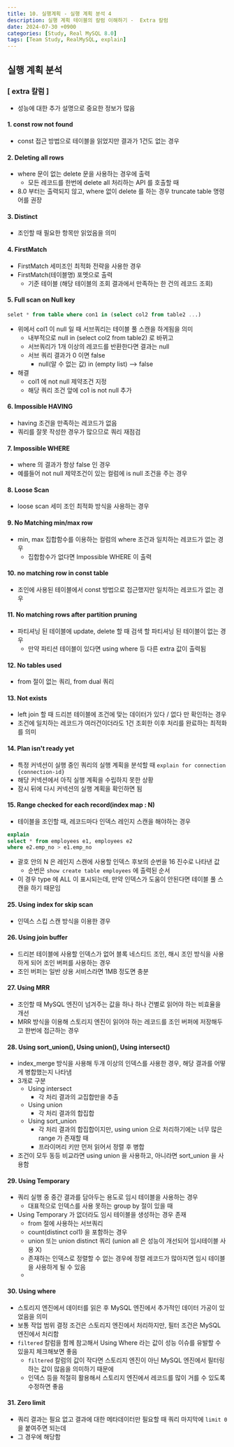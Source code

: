 ```yaml
---
title: 10. 실행계획 - 실행 계획 분석 4
description: 실행 계획 테이블의 칼럼 이해하기 -  Extra 칼럼
date: 2024-07-30 +0900
categories: [Study, Real MySQL 8.0]
tags: [Team Study, RealMySQL, explain]
---
```


## 실행 계획 분석
### [ extra 칼럼 ]
- 성능에 대한 추가 설명으로 중요한 정보가 많음

#### 1. const row not found
- const 접근 방법으로 테이블을 읽었지만 결과가 1건도 없는 경우

#### 2. Deleting all rows
- where 문이 없는 delete 문을 사용하는 경우에 출력
  - 모든 레코드를 한번에 delete all 처리하는 API 를 호출할 때
- 8.0 부터는 출력되지 않고, where 없이 delete 를 하는 경우 truncate table 명령어를 권장

#### 3. Distinct
- 조인할 때 필요한 항목만 읽었음을 의미

#### 4. FirstMatch
- FirstMatch 세미조인 최적화 전략을 사용한 경우
- FirstMatch(테이블명) 포멧으로 출력
  - 기준 테이블 (해당 테이블의 조회 결과에서 만족하는 한 건의 레코드 조회)

#### 5. Full scan on Null key
```sql
selet * from table where con1 in (select col2 from table2 ...)
```
- 위에서 col1 이 null 일 때 서브쿼리는 테이블 풀 스캔을 하게됨을 의미
  - 내부적으로 null in (select col2 from table2) 로 바뀌고
  - 서브쿼리가 1개 이상의 레코드를 반환한다면 결과는 null
  - 서브 쿼리 결과가 0 이면 false 
    - null(알 수 없는 값) in (empty list) --> false
- 해결
  - col1 에 not null 제약조건 지정
  - 해당 쿼리 조건 앞에 co1 is not null 추가

#### 6. Impossible HAVING
- having 조건을 만족하는 레코드가 없음
- 쿼리를 잘못 작성한 경우가 많으므로 쿼리 재점검

#### 7. Impossible WHERE
- where 의 결과가 항상 false 인 경우
- 예를들어 not null 제약조건이 있는 컬럼에 is null 조건을 주는 경우

#### 8. Loose Scan
- loose scan 세미 조인 최적화 방식을 사용하는 경우

#### 9. No Matching min/max row
- min, max 집합함수를 이용하는 컬럼의 where 조건과 일치하는 레코드가 없는 경우
  - 집합함수가 없다면 Impossible WHERE 이 출력

#### 10. no matching row in const table
- 조인에 사용된 테이블에서 const 방법으로 접근했지만 일치하는 레코드가 없는 경우

#### 11. No matching rows after partition pruning
- 파티셔닝 된 테이블에 update, delete 할 때 검색 할 파티셔닝 된 테이블이 없는 경우
  - 만약 파티션 테이블이 있다면 using where 등 다른 extra 값이 출력됨

#### 12. No tables used
- from 절이 없는 쿼리, from dual 쿼리

#### 13. Not exists
- left join 할 때 드리븐 테이블에 조건에 맞는 데이터가 있다 / 없다 만 확인하는 경우
- 조건에 일치하는 레코드가 여러건이더라도 1건 조회한 이후 처리를 완료하는 최적화를 의미

#### 14. Plan isn't ready yet
- 특정 커넥션이 실행 중인 쿼리의 실행 계획을 분석할 때 `explain for connection {connection-id}`
- 해당 커넥션에서 아직 실행 계획을 수립하지 못한 상황
- 잠시 뒤에 다시 커넥션의 실행 계획을 확인하면 됨

#### 15. Range checked for each record(index map : N)
- 테이블을 조인할 때, 레코드마다 인덱스 레인지 스캔을 해야하는 경우
```sql
explain
select * from employees e1, employees e2
where e2.emp_no > e1.emp_no
```
- 괄호 안의 N 은 레인지 스캔에 사용할 인덱스 후보의 순번을 16 진수로 나타낸 값
  - 순번은 `show create table employees` 에 출력된 순서
- 이 경우 type 에 ALL 이 표시되는데, 만약 인덱스가 도움이 안된다면 테이블 풀 스캔을 하기 때문임

#### 25. Using index for skip scan
- 인덱스 스킵 스캔 방식을 이용한 경우

#### 26. Using join buffer
- 드리븐 테이블에 사용할 인덱스가 없어 블록 네스티드 조인, 해시 조인 방식을 사용하게 되어 조인 버퍼를 사용하는 경우
- 조인 버퍼는 일반 상용 서비스라면 1MB 정도면 충분

#### 27. Using MRR
- 조인할 때 MySQL 엔진이 넘겨주는 값을 하나 하나 건별로 읽어야 하는 비효율을 개선
- MRR 방식을 이용해 스토리지 엔진이 읽어야 하는 레코드를 조인 버퍼에 저장해두고 한번에 접근하는 경우

#### 28. Using sort_union(), Using union(), Using intersect()
- index_merge 방식을 사용해 두개 이상의 인덱스를 사용한 경우, 해당 결과를 어떻게 병합했는지 나타냄
- 3개로 구분
  - Using intersect
    - 각 처리 결과의 교집합만을 추출
  - Using union
    - 각 처리 결과의 합집합
  - Using sort_union
    - 각 처리 결과의 합집합이지만, using union 으로 처리하기에는 너무 많은 range 가 존재할 때
    - 프라이머리 키만 먼저 읽어서 정렬 후 병합
- 조건이 모두 동등 비교라면 using union 을 사용하고, 아니라면 sort_union 을 사용함

#### 29. Using Temporary
- 쿼리 실행 중 중간 결과를 담아두는 용도로 임시 테이블을 사용하는 경우
  - 대표적으로 인덱스를 사용 못하는 group by 절이 있을 때
- Using Temporary 가 없더라도 임시 테이블을 생성하는 경우 존재
  - from 절에 사용하는 서브쿼리
  - count(distinct col1) 을 포함하는 경우
  - union 또는 union distinct 쿼리 (union all 은 성능이 개선되어 임시테이블 사용 X)
  - 존재하는 인덱스로 정렬할 수 없는 경우에 정렬 레코드가 많아지면 임시 테이블을 사용하게 될 수 있음
  - 

#### 30. Using where
- 스토리지 엔진에서 데이터를 읽은 후 MySQL 엔진에서 추가적인 데이터 가공이 있었음을 의미
- 보통 작업 범위 결정 조건은 스토리지 엔진에서 처리하지만, 필터 조건은 MySQL 엔진에서 처리함
- `filtered` 칼럼을 함께 참고해서 Using Where 라는 값이 성능 이슈를 유발할 수 있을지 체크해보면 좋음
  - `filtered` 칼럼의 값이 작다면 스토리지 엔진이 아닌 MySQL 엔진에서 필터링하는 값이 많음을 의미하기 때문에
  - 인덱스 등을 적절히 활용해서 스토리지 엔진에서 레코드를 많이 거를 수 있도록 수정하면 좋음

#### 31. Zero limit
- 쿼리 결과는 필요 없고 결과에 대한 메타데이터만 필요할 때 쿼리 마지막에 `limit 0` 을 붙여주면 되는데
- 그 경우에 해당함



